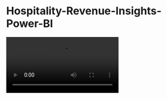 # Hospitality-Revenue-Insights-Power-BI

<video src="C:\Users\Lenovo\Documents\Wondershare DemoCreator 8\ExportFiles\ScreenRec_2024-10-28 09-52-18.mp4" controls="controls" style="max-width: 100%; height: auto;"></video>
